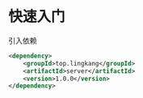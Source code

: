 # 快速入门

引入依赖
```xml
<dependency>
    <groupId>top.lingkang</groupId>
    <artifactId>server</artifactId>
    <version>1.0.0</version>
</dependency>
```



